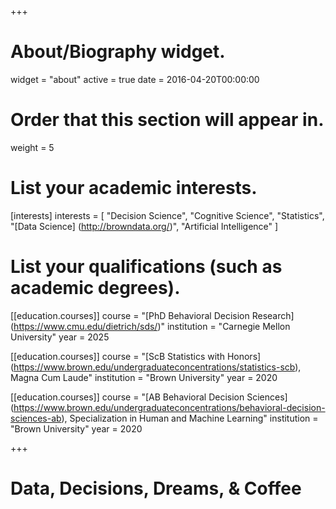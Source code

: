 +++
# About/Biography widget.
widget = "about"
active = true
date = 2016-04-20T00:00:00

# Order that this section will appear in.
weight = 5

# List your academic interests.
[interests]
  interests = [
    "Decision Science",
    "Cognitive Science",
    "Statistics",
    "[Data Science] (http://browndata.org/)",
    "Artificial Intelligence"
  ]

# List your qualifications (such as academic degrees).

[[education.courses]]
  course = "[PhD Behavioral Decision Research] (https://www.cmu.edu/dietrich/sds/)"
  institution = "Carnegie Mellon University"
  year = 2025

[[education.courses]]
  course = "[ScB Statistics with Honors] (https://www.brown.edu/undergraduateconcentrations/statistics-scb), Magna Cum Laude"
  institution = "Brown University"
  year = 2020


[[education.courses]]
  course = "[AB Behavioral Decision Sciences] (https://www.brown.edu/undergraduateconcentrations/behavioral-decision-sciences-ab), Specialization in Human and Machine Learning"
  institution = "Brown University"
  year = 2020

+++

# Data, Decisions, Dreams, & Coffee


